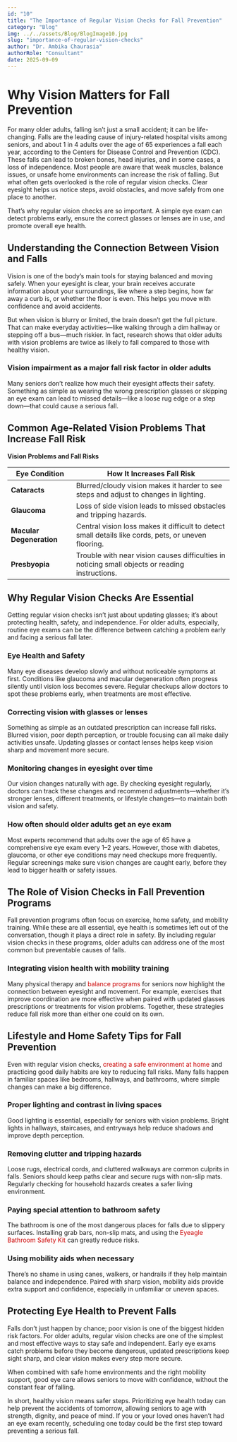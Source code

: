 ```yaml
---
id: "10"
title: "The Importance of Regular Vision Checks for Fall Prevention"
category: "Blog"
img: ../../assets/Blog/BlogImage10.jpg
slug: "importance-of-regular-vision-checks"
author: "Dr. Ambika Chaurasia"
authorRole: "Consultant"
date: 2025-09-09
---
```


# Why Vision Matters for Fall Prevention

For many older adults, falling isn’t just a small accident; it can be life-changing. Falls are the leading cause of injury-related hospital visits among seniors, and about 1 in 4 adults over the age of 65 experiences a fall each year, according to the Centers for Disease Control and Prevention (CDC). These falls can lead to broken bones, head injuries, and in some cases, a loss of independence. Most people are aware that weak muscles, balance issues, or unsafe home environments can increase the risk of falling. But what often gets overlooked is the role of regular vision checks. Clear eyesight helps us notice steps, avoid obstacles, and move safely from one place to another.

That’s why regular vision checks are so important. A simple eye exam can detect problems early, ensure the correct glasses or lenses are in use, and promote overall eye health.

## Understanding the Connection Between Vision and Falls

Vision is one of the body’s main tools for staying balanced and moving safely. When your eyesight is clear, your brain receives accurate information about your surroundings, like where a step begins, how far away a curb is, or whether the floor is even. This helps you move with confidence and avoid accidents.

But when vision is blurry or limited, the brain doesn’t get the full picture. That can make everyday activities—like walking through a dim hallway or stepping off a bus—much riskier. In fact, research shows that older adults with vision problems are twice as likely to fall compared to those with healthy vision.

### Vision impairment as a major fall risk factor in older adults

Many seniors don’t realize how much their eyesight affects their safety. Something as simple as wearing the wrong prescription glasses or skipping an eye exam can lead to missed details—like a loose rug edge or a step down—that could cause a serious fall.

## Common Age-Related Vision Problems That Increase Fall Risk

**Vision Problems and Fall Risks**


| **Eye Condition**       | **How It Increases Fall Risk**                                                                 |
|--------------------------|-----------------------------------------------------------------------------------------------|
| **Cataracts**            | Blurred/cloudy vision makes it harder to see steps and adjust to changes in lighting.          |
| **Glaucoma**             | Loss of side vision leads to missed obstacles and tripping hazards.                            |
| **Macular Degeneration** | Central vision loss makes it difficult to detect small details like cords, pets, or uneven flooring. |
| **Presbyopia**           | Trouble with near vision causes difficulties in noticing small objects or reading instructions. |


## Why Regular Vision Checks Are Essential

Getting regular vision checks isn’t just about updating glasses; it’s about protecting health, safety, and independence. For older adults, especially, routine eye exams can be the difference between catching a problem early and facing a serious fall later.

### Eye Health and Safety

Many eye diseases develop slowly and without noticeable symptoms at first. Conditions like glaucoma and macular degeneration often progress silently until vision loss becomes severe. Regular checkups allow doctors to spot these problems early, when treatments are most effective.

### Correcting vision with glasses or lenses

Something as simple as an outdated prescription can increase fall risks. Blurred vision, poor depth perception, or trouble focusing can all make daily activities unsafe. Updating glasses or contact lenses helps keep vision sharp and movement more secure.

### Monitoring changes in eyesight over time

Our vision changes naturally with age. By checking eyesight regularly, doctors can track these changes and recommend adjustments—whether it’s stronger lenses, different treatments, or lifestyle changes—to maintain both vision and safety.

### How often should older adults get an eye exam

Most experts recommend that adults over the age of 65 have a comprehensive eye exam every 1–2 years. However, those with diabetes, glaucoma, or other eye conditions may need checkups more frequently. Regular screenings make sure vision changes are caught early, before they lead to bigger health or safety issues.

## The Role of Vision Checks in Fall Prevention Programs

Fall prevention programs often focus on exercise, home safety, and mobility training. While these are all essential, eye health is sometimes left out of the conversation, though it plays a direct role in safety. By including regular vision checks in these programs, older adults can address one of the most common but preventable causes of falls.

### Integrating vision health with mobility training

Many physical therapy and <a href="https://eyeagle.ai/blogs/balance-problems-in-elderly" style="color:#CC0000; text-decoration:none;" target="_blank" rel="noopener noreferrer">balance programs </a> for seniors now highlight the connection between eyesight and movement. For example, exercises that improve coordination are more effective when paired with updated glasses prescriptions or treatments for vision problems. Together, these strategies reduce fall risk more than either one could on its own.

## Lifestyle and Home Safety Tips for Fall Prevention

Even with regular vision checks, <a href="https://eyeagle.ai/blogs/how-to-ensure-safety-for-parents-living-alone" style="color:#CC0000; text-decoration:none;" target="_blank" rel="noopener noreferrer">creating a safe environment at home </a> and practicing good daily habits are key to reducing fall risks. Many falls happen in familiar spaces like bedrooms, hallways, and bathrooms, where simple changes can make a big difference.

### Proper lighting and contrast in living spaces

Good lighting is essential, especially for seniors with vision problems. Bright lights in hallways, staircases, and entryways help reduce shadows and improve depth perception.

### Removing clutter and tripping hazards

Loose rugs, electrical cords, and cluttered walkways are common culprits in falls. Seniors should keep paths clear and secure rugs with non-slip mats. Regularly checking for household hazards creates a safer living environment.

### Paying special attention to bathroom safety

The bathroom is one of the most dangerous places for falls due to slippery surfaces. Installing grab bars, non-slip mats, and using the  <a href="https://eyeagle.ai/solution" style="color:#CC0000; text-decoration:none;" target="_blank" rel="noopener noreferrer">Eyeagle Bathroom Safety Kit</a> can greatly reduce risks.

### Using mobility aids when necessary

There’s no shame in using canes, walkers, or handrails if they help maintain balance and independence. Paired with sharp vision, mobility aids provide extra support and confidence, especially in unfamiliar or uneven spaces.

## Protecting Eye Health to Prevent Falls

Falls don’t just happen by chance; poor vision is one of the biggest hidden risk factors. For older adults, regular vision checks are one of the simplest and most effective ways to stay safe and independent. Early eye exams catch problems before they become dangerous, updated prescriptions keep sight sharp, and clear vision makes every step more secure.

When combined with safe home environments and the right mobility support, good eye care allows seniors to move with confidence, without the constant fear of falling.

In short, healthy vision means safer steps. Prioritizing eye health today can help prevent the accidents of tomorrow, allowing seniors to age with strength, dignity, and peace of mind. If you or your loved ones haven’t had an eye exam recently, scheduling one today could be the first step toward preventing a serious fall.
